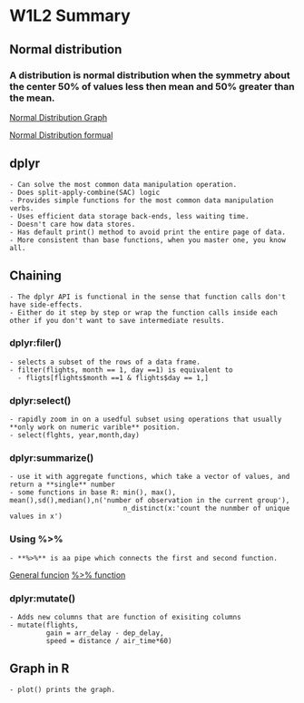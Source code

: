 # W1L2 Summary

## Normal distribution

### A distribution is normal distribution when the symmetry about the center 50% of values less then mean and 50% greater than the mean. 
[Normal Distribution Graph]()

[Normal Distribution formual]()


## dplyr
    - Can solve the most common data manipulation operation.
    - Does split-apply-combine(SAC) logic
    - Provides simple functions for the most common data manipulation verbs.
    - Uses efficient data storage back-ends, less waiting time.
    - Doesn't care how data stores. 
    - Has default print() method to avoid print the entire page of data.
    - More consistent than base functions, when you master one, you know all. 

## Chaining
    - The dplyr API is functional in the sense that function calls don't have side-effects.
    - Either do it step by step or wrap the function calls inside each other if you don't want to save intermediate results.

### dplyr:filer()
    - selects a subset of the rows of a data frame.
    - filter(flights, month == 1, day ==1) is equivalent to 
      - fligts[flights$month ==1 & flights$day == 1,]

### dplyr:select()
    - rapidly zoom in on a usedful subset using operations that usually **only work on numeric varible** position.
    - select(flghts, year,month,day)

### dplyr:summarize()
    - use it with aggregate functions, which take a vector of values, and return a **single** number
    - some functions in base R: min(), max(), mean(),sd(),median(),n('number of observation in the current group'),
                                n_distinct(x:'count the nunmber of unique values in x')

### Using %>%
    - **%>%** is aa pipe which connects the first and second function.
[General funcion]()
[%>% function]()


### dplyr:mutate()
    - Adds new columns that are function of exisiting columns
    - mutate(flights,
             gain = arr_delay - dep_delay,
             speed = distance / air_time*60)
    
## Graph in R
    - plot() prints the graph.
